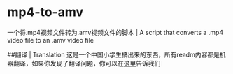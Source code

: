 # mp4-to-amv
一个将.mp4视频文件转为.amv视频文件的脚本 | A script that converts a .mp4 video file to an .amv video file

##翻译 | Translation
这是一个中国小学生搞出来的东西，所有readm内容都是机器翻译，如果你发现了翻译问题，你可以在[这里](https://github.com/hyj120309/mp4-to-amv/issues)告诉我们
